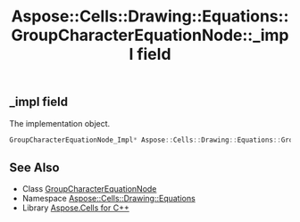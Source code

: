 ﻿---
title: Aspose::Cells::Drawing::Equations::GroupCharacterEquationNode::_impl field
linktitle: _impl
second_title: Aspose.Cells for C++ API Reference
description: 'Aspose::Cells::Drawing::Equations::GroupCharacterEquationNode::_impl field. The implementation object in C++.'
type: docs
weight: 1400
url: /cpp/aspose.cells.drawing.equations/groupcharacterequationnode/_impl/
---
## _impl field


The implementation object.

```cpp
GroupCharacterEquationNode_Impl* Aspose::Cells::Drawing::Equations::GroupCharacterEquationNode::_impl
```

## See Also

* Class [GroupCharacterEquationNode](../)
* Namespace [Aspose::Cells::Drawing::Equations](../../)
* Library [Aspose.Cells for C++](../../../)
